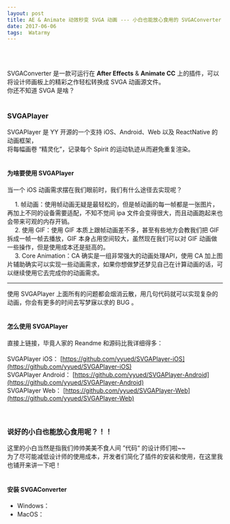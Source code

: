 ```yaml
---
layout: post
title: AE & Animate 动效秒变 SVGA 动画 --- 小白也能放心食用的 SVGAConverter
date: 2017-06-06 
tags:  Watarmy   
---
```


<br><br>

SVGAConverter 是一款可运行在 **After Effects** & **Animate CC** 上的插件，可以将设计师画板上的精彩之作轻松转换成 SVGA 动画源文件。<br>
你还不知道 SVGA 是啥？<br><br>

### SVGAPlayer

SVGAPlayer 是 YY 开源的一个支持 iOS、Android、Web 以及 ReactNative 的动画框架，<br>
将每幅画卷 “精灵化”，记录每个 Spirit 的运动轨迹从而避免重复渲染。<br><br>

#### **为啥要使用 SVGAPlayer**

当一个 iOS 动画需求摆在我们眼前时，我们有什么途径去实现呢？<br>

　 1. 帧动画：使用帧动画无疑是最轻松的，但是帧动画的每一帧都是一张图片，再加上不同的设备需要适配，不知不觉间 ipa 文件会变得很大，而且动画跑起来也会带来可观的内存开销。<br>
　 2. 使用 GIF：使用 GIF 本质上跟帧动画差不多，甚至有些地方会教我们把 GIF 拆成一帧一帧去播放，GIF 本身占用空间较大，虽然现在我们可以对 GIF 动画做一些操作，但是使用成本还是挺高的。<br>
　 3. Core Animation：CA 确实是一组非常强大的动画处理API，使用 CA 加上图片辅助确实可以实现一些动画需求，如果你想做梦还梦见自己在计算动画的话，可以继续使用它去完成你的动画需求。<br>

<hr>
使用 SVGAPlayer 上面所有的问题都会烟消云散，用几句代码就可以实现复杂的动画，你会有更多的时间去写梦寐以求的 BUG 。<br><br>

#### **怎么使用 SVGAPlayer**

直接上链接，毕竟人家的 Reandme 和源码比我详细得多：<br><br>
SVGAPlayer iOS： [https://github.com/yyued/SVGAPlayer-iOS](https://github.com/yyued/SVGAPlayer-iOS)<br>
SVGAPlayer Android： [https://github.com/yyued/SVGAPlayer-Android](https://github.com/yyued/SVGAPlayer-Android)<br>
SVGAPlayer Web： [https://github.com/yyued/SVGAPlayer-Web](https://github.com/yyued/SVGAPlayer-Web)<br><br><br>

### 说好的小白也能放心食用呢？！！

这里的小白当然是指我们帅帅美美不食人间 ”代码“ 的设计师们啦~~<br>
为了尽可能减低设计师的使用成本，开发者们简化了插件的安装和使用，在这里我也铺开来讲一下吧！<br><br>

#### **安装 SVGAConverter**

* Windows：
* MacOS：


